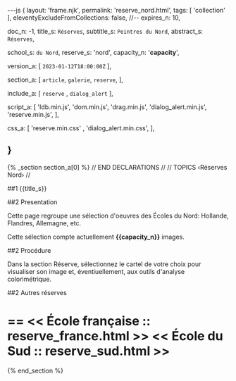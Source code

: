 ---js
{
  layout:    'frame.njk',
  permalink: 'reserve_nord.html',
  tags:      [ 'collection' ],
  eleventyExcludeFromCollections: false,
  //-- expires_n: 10,

  doc_n:      -1,
  title_s:    `Réserves`,
  subtitle_s: `Peintres du Nord`,
  abstract_s: `Réserves`,

  school_s: `du Nord`,
  reserve_s:  'nord',
  capacity_n: '__capacity__',

  version_a:
  [
    `2023-01-12T18:00:00Z`
  ],

  section_a:
  [
    `article`,
    `galerie`,
    `reserve`,
  ],

  include_a:
  [
    `reserve`
  , `dialog_alert`
  ],

  script_a:
  [
    'Idb.min.js',
    'dom.min.js',
    'drag.min.js',
    'dialog_alert.min.js',
    'reserve.min.js',
  ],

  css_a:
  [
    'reserve.min.css'
  , 'dialog_alert.min.css',
  ],

}
---
{% _section section_a[0] %}
// END DECLARATIONS //
//  TOPICS
‹Réserves Nord›
//



##1  {{title_s}}


##2  Presentation

Cette page regroupe une sélection d'oeuvres des Écoles du Nord: Hollande, Flandres, Allemagne, etc.

Cette sélection compte actuellement **{{capacity_n}}** images.

##2  Procédure

Dans la section Réserve, sélectionnez le cartel de votre choix pour visualiser son image et, éventiuellement, aux outils d'analyse colorimétrique.

##2  Autres réserves

==
<< École française  ::  reserve_france.html >>
<< École du Sud  ::  reserve_sud.html >>
==

{% end_section %}
